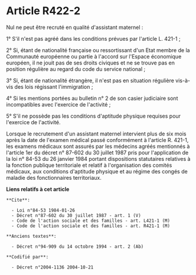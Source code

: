 # Article R422-2

Nul ne peut être recruté en qualité d'assistant maternel :

1° S'il n'est pas agréé dans les conditions prévues par l'article L. 421-1 ;

2° Si, étant de nationalité française ou ressortissant d'un Etat membre de la Communauté européenne ou partie à l'accord sur
l'Espace économique européen, il ne jouit pas de ses droits civiques et ne se trouve pas en position régulière au regard du
code du service national ;

3° Si, étant de nationalité étrangère, il n'est pas en situation régulière vis-à-vis des lois régissant l'immigration ;

4° Si les mentions portées au bulletin n° 2 de son casier judiciaire sont incompatibles avec l'exercice de l'activité ;

5° S'il ne possède pas les conditions d'aptitude physique requises pour l'exercice de l'activité.

Lorsque le recrutement d'un assistant maternel intervient plus de six mois après la date de l'examen médical passé
conformément à l'article R. 421-1, les examens médicaux sont assurés par les médecins agréés mentionnés à l'article 1er du
décret n° 87-602 du 30 juillet 1987 pris pour l'application de la loi n° 84-53 du 26 janvier 1984 portant dispositions
statutaires relatives à la fonction publique territoriale et relatif à l'organisation des comités médicaux, aux conditions
d'aptitude physique et au régime des congés de maladie des fonctionnaires territoriaux.

**Liens relatifs à cet article**

	**Cite**:

	  - Loi n°84-53 1984-01-26
	  - Décret n°87-602 du 30 juillet 1987 - art. 1 (V)
	  - Code de l'action sociale et des familles - art. L421-1 (M)
	  - Code de l'action sociale et des familles - art. R421-1 (M)

	**Anciens textes**:

	  - Décret n°94-909 du 14 octobre 1994 - art. 2 (Ab)

	**Codifié par**:

	  - Décret n°2004-1136 2004-10-21

